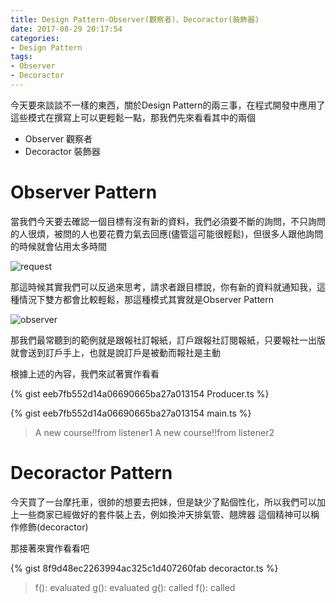 ```yaml
---
title: Design Pattern-Observer(觀察者)、Decoractor(裝飾器)
date: 2017-08-29 20:17:54
categories:
- Design Pattern
tags:
- Observer
- Decoractor
---
```


今天要來談談不一樣的東西，關於Design Pattern的兩三事，在程式開發中應用了這些模式在撰寫上可以更輕鬆一點，那我們先來看看其中的兩個

* Observer 觀察者
* Decoractor 裝飾器

# Observer Pattern

當我們今天要去確認一個目標有沒有新的資料，我們必須要不斷的詢問，不只詢問的人很煩，被問的人也要花費力氣去回應(儘管這可能很輕鬆)，但很多人跟他詢問的時候就會佔用太多時間

![request](./request.png)

那這時候其實我們可以反過來思考，請求者跟目標說，你有新的資料就通知我，這種情況下雙方都會比較輕鬆，那這種模式其實就是Observer Pattern

![observer](./observer.png)

那我們最常聽到的範例就是跟報社訂報紙，訂戶跟報社訂閱報紙，只要報社一出版就會送到訂戶手上，也就是說訂戶是被動而報社是主動

根據上述的內容，我們來試著實作看看

{% gist eeb7fb552d14a06690665ba27a013154 Producer.ts %}

{% gist eeb7fb552d14a06690665ba27a013154 main.ts %}

> A new course!!from listener1
> A new course!!from listener2

# Decoractor Pattern

今天買了一台摩托車，很帥的想要去把妹，但是缺少了點個性化，所以我們可以加上一些商家已經做好的套件裝上去，例如換沖天排氣管、翹牌器
這個精神可以稱作修飾(decoractor)

那接著來實作看看吧

{% gist 8f9d48ec2263994ac325c1d407260fab decoractor.ts %}

> f(): evaluated
> g(): evaluated
> g(): called
> f(): called

